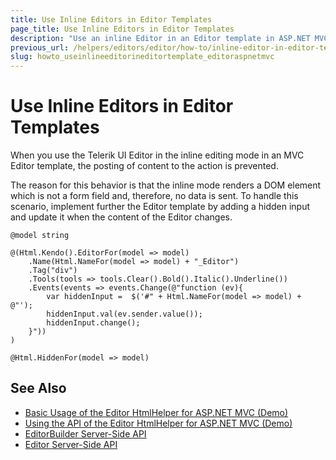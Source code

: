 ```yaml
---
title: Use Inline Editors in Editor Templates
page_title: Use Inline Editors in Editor Templates
description: "Use an inline Editor in an Editor template in ASP.NET MVC applications."
previous_url: /helpers/editors/editor/how-to/inline-editor-in-editor-template
slug: howto_useinlineeditorineditortemplate_editoraspnetmvc
---
```


# Use Inline Editors in Editor Templates

When you use the Telerik UI Editor in the inline editing mode in an MVC Editor template, the posting of content to the action is prevented.

The reason for this behavior is that the inline mode renders a DOM element which is not a form field and, therefore, no data is sent. To handle this scenario, implement further the Editor template by adding a hidden input and update it when the content of the Editor changes.

    @model string

    @(Html.Kendo().EditorFor(model => model)
        .Name(Html.NameFor(model => model) + "_Editor")
        .Tag("div")
        .Tools(tools => tools.Clear().Bold().Italic().Underline())
        .Events(events => events.Change(@"function (ev){
            var hiddenInput =  $('#" + Html.NameFor(model => model) + @"');
            hiddenInput.val(ev.sender.value());
            hiddenInput.change();
        }"))
    )

    @Html.HiddenFor(model => model)

## See Also

* [Basic Usage of the Editor HtmlHelper for ASP.NET MVC (Demo)](https://demos.telerik.com/aspnet-mvc/editor)
* [Using the API of the Editor HtmlHelper for ASP.NET MVC (Demo)](https://demos.telerik.com/aspnet-mvc/editor/api)
* [EditorBuilder Server-Side API](http://docs.telerik.com/aspnet-mvc/api/Kendo.Mvc.UI.Fluent/EditorBuilder)
* [Editor Server-Side API](/api/editor)
